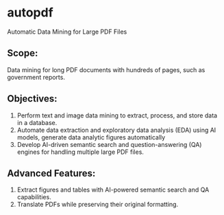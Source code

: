 # autopdf
Automatic Data Mining for Large PDF Files

## Scope:  
Data mining for long PDF documents with hundreds of pages, such as
government reports.

## Objectives:  
1. Perform text and image data mining to extract, process, and store data in a database.
2. Automate data extraction and exploratory data analysis (EDA) using AI models, generate data
analytic figures automatically
3. Develop AI-driven semantic search and question-answering (QA) engines for handling multiple large
PDF files.

## Advanced Features:
1. Extract figures and tables with AI-powered semantic search and QA capabilities.
2. Translate PDFs while preserving their original formatting.